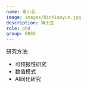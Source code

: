 ```yaml
---
name: 秦小云
image: images/QinXiaoyun.jpg
description: 博士生
role: phd
group: ENSO
---
```


研究方法: 
* 可预报性研究
* 数值模式
* AI同化研究
